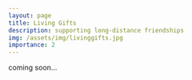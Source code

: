 ```yaml
---
layout: page
title: Living Gifts
description: supporting long-distance friendships
img: /assets/img/livinggifts.jpg
importance: 2
---
```


coming soon...
